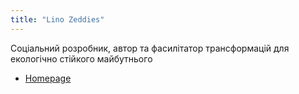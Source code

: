 ```yaml
---
title: "Lino Zeddies"
---
```


Соціальний розробник, автор та фасилітатор трансформацій для екологічно стійкого майбутнього

- [Homepage](https://linozeddies.de/)

